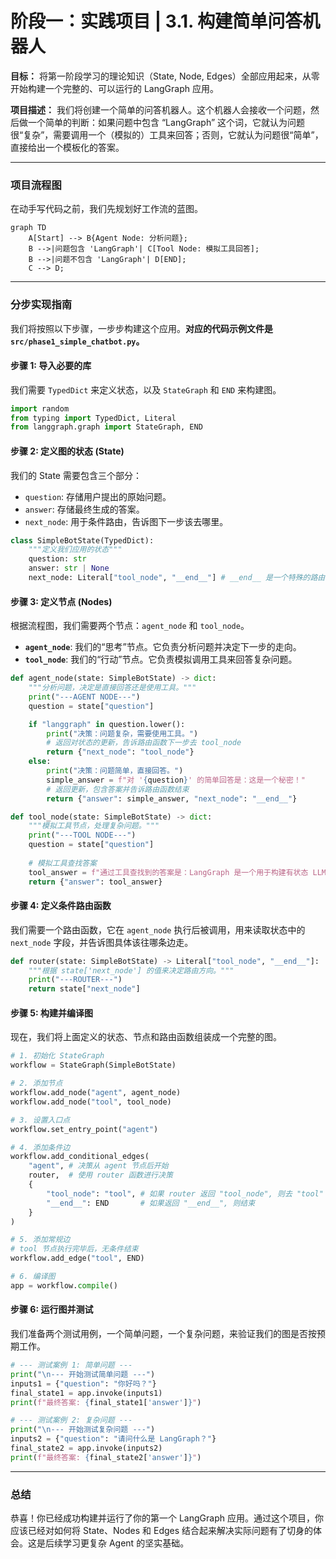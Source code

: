

# 阶段一：实践项目 | 3.1. 构建简单问答机器人

**目标：** 将第一阶段学习的理论知识（State, Node, Edges）全部应用起来，从零开始构建一个完整的、可以运行的 LangGraph 应用。 

**项目描述：** 我们将创建一个简单的问答机器人。这个机器人会接收一个问题，然后做一个简单的判断：如果问题中包含 “LangGraph” 这个词，它就认为问题很“复杂”，需要调用一个（模拟的）工具来回答；否则，它就认为问题很“简单”，直接给出一个模板化的答案。

---

### 项目流程图

在动手写代码之前，我们先规划好工作流的蓝图。

```mermaid
graph TD
    A[Start] --> B{Agent Node: 分析问题};
    B -->|问题包含 'LangGraph'| C[Tool Node: 模拟工具回答];
    B -->|问题不包含 'LangGraph'| D[END];
    C --> D;
```

---

### 分步实现指南

我们将按照以下步骤，一步步构建这个应用。**对应的代码示例文件是 `src/phase1_simple_chatbot.py`。**

#### 步骤 1: 导入必要的库

我们需要 `TypedDict` 来定义状态，以及 `StateGraph` 和 `END` 来构建图。

```python
import random
from typing import TypedDict, Literal
from langgraph.graph import StateGraph, END
```

#### 步骤 2: 定义图的状态 (State)

我们的 State 需要包含三个部分：
-   `question`: 存储用户提出的原始问题。
-   `answer`: 存储最终生成的答案。
-   `next_node`: 用于条件路由，告诉图下一步该去哪里。

```python
class SimpleBotState(TypedDict):
    """定义我们应用的状态"""
    question: str
    answer: str | None
    next_node: Literal["tool_node", "__end__"] # __end__ 是一个特殊的路由目标，代表结束
```

#### 步骤 3: 定义节点 (Nodes)

根据流程图，我们需要两个节点：`agent_node` 和 `tool_node`。

-   **`agent_node`**: 我们的“思考”节点。它负责分析问题并决定下一步的走向。
-   **`tool_node`**: 我们的“行动”节点。它负责模拟调用工具来回答复杂问题。

```python
def agent_node(state: SimpleBotState) -> dict:
    """分析问题，决定是直接回答还是使用工具。"""
    print("---AGENT NODE---")
    question = state["question"]

    if "langgraph" in question.lower():
        print("决策：问题复杂，需要使用工具。")
        # 返回对状态的更新，告诉路由函数下一步去 tool_node
        return {"next_node": "tool_node"}
    else:
        print("决策：问题简单，直接回答。")
        simple_answer = f"对 '{question}' 的简单回答是：这是一个秘密！"
        # 返回更新，包含答案并告诉路由函数结束
        return {"answer": simple_answer, "next_node": "__end__"}

def tool_node(state: SimpleBotState) -> dict:
    """模拟工具节点，处理复杂问题。"""
    print("---TOOL NODE---")
    question = state["question"]
    
    # 模拟工具查找答案
    tool_answer = f"通过工具查找到的答案是：LangGraph 是一个用于构建有状态 LLM 应用的库。"
    return {"answer": tool_answer}
```

#### 步骤 4: 定义条件路由函数

我们需要一个路由函数，它在 `agent_node` 执行后被调用，用来读取状态中的 `next_node` 字段，并告诉图具体该往哪条边走。

```python
def router(state: SimpleBotState) -> Literal["tool_node", "__end__"]:
    """根据 state['next_node'] 的值来决定路由方向。"""
    print("---ROUTER---")
    return state["next_node"]
```

#### 步骤 5: 构建并编译图

现在，我们将上面定义的状态、节点和路由函数组装成一个完整的图。

```python
# 1. 初始化 StateGraph
workflow = StateGraph(SimpleBotState)

# 2. 添加节点
workflow.add_node("agent", agent_node)
workflow.add_node("tool", tool_node)

# 3. 设置入口点
workflow.set_entry_point("agent")

# 4. 添加条件边
workflow.add_conditional_edges(
    "agent", # 决策从 agent 节点后开始
    router,  # 使用 router 函数进行决策
    {
        "tool_node": "tool", # 如果 router 返回 "tool_node", 则去 "tool" 节点
        "__end__": END       # 如果返回 "__end__", 则结束
    }
)

# 5. 添加常规边
# tool 节点执行完毕后，无条件结束
workflow.add_edge("tool", END)

# 6. 编译图
app = workflow.compile()
```

#### 步骤 6: 运行图并测试

我们准备两个测试用例，一个简单问题，一个复杂问题，来验证我们的图是否按预期工作。

```python
# --- 测试案例 1: 简单问题 ---
print("\n--- 开始测试简单问题 ---")
inputs1 = {"question": "你好吗？"}
final_state1 = app.invoke(inputs1)
print(f"最终答案: {final_state1['answer']}")

# --- 测试案例 2: 复杂问题 ---
print("\n--- 开始测试复杂问题 ---")
inputs2 = {"question": "请问什么是 LangGraph？"}
final_state2 = app.invoke(inputs2)
print(f"最终答案: {final_state2['answer']}")
```

---

### 总结

恭喜！你已经成功构建并运行了你的第一个 LangGraph 应用。通过这个项目，你应该已经对如何将 State、Nodes 和 Edges 结合起来解决实际问题有了切身的体会。这是后续学习更复杂 Agent 的坚实基础。

